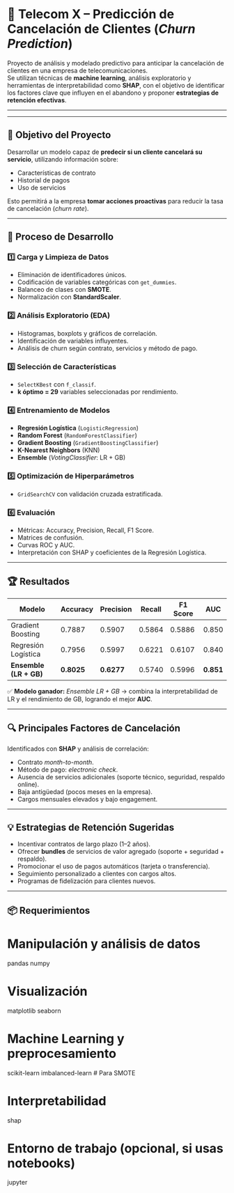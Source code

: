 # 📡 Telecom X – Predicción de Cancelación de Clientes (*Churn Prediction*)

Proyecto de análisis y modelado predictivo para anticipar la cancelación de clientes en una empresa de telecomunicaciones.  
Se utilizan técnicas de **machine learning**, análisis exploratorio y herramientas de interpretabilidad como **SHAP**, con el objetivo de identificar los factores clave que influyen en el abandono y proponer **estrategias de retención efectivas**.

---

---

## 🧠 Objetivo del Proyecto
Desarrollar un modelo capaz de **predecir si un cliente cancelará su servicio**, utilizando información sobre:
- Características de contrato
- Historial de pagos
- Uso de servicios

Esto permitirá a la empresa **tomar acciones proactivas** para reducir la tasa de cancelación (*churn rate*).

---

## 🧪 Proceso de Desarrollo

### 1️⃣ Carga y Limpieza de Datos
- Eliminación de identificadores únicos.
- Codificación de variables categóricas con `get_dummies`.
- Balanceo de clases con **SMOTE**.
- Normalización con **StandardScaler**.

### 2️⃣ Análisis Exploratorio (EDA)
- Histogramas, boxplots y gráficos de correlación.
- Identificación de variables influyentes.
- Análisis de churn según contrato, servicios y método de pago.

### 3️⃣ Selección de Características
- `SelectKBest` con `f_classif`.
- **k óptimo = 29** variables seleccionadas por rendimiento.

### 4️⃣ Entrenamiento de Modelos
- **Regresión Logística** (`LogisticRegression`)
- **Random Forest** (`RandomForestClassifier`)
- **Gradient Boosting** (`GradientBoostingClassifier`)
- **K-Nearest Neighbors** (KNN)
- **Ensemble** (*VotingClassifier*: LR + GB)

### 5️⃣ Optimización de Hiperparámetros
- `GridSearchCV` con validación cruzada estratificada.

### 6️⃣ Evaluación
- Métricas: Accuracy, Precision, Recall, F1 Score.
- Matrices de confusión.
- Curvas ROC y AUC.
- Interpretación con SHAP y coeficientes de la Regresión Logística.

---

## 🏆 Resultados

| Modelo                  | Accuracy | Precision | Recall  | F1 Score | AUC   |
|-------------------------|----------|-----------|---------|----------|-------|
| Gradient Boosting       | 0.7887   | 0.5907    | 0.5864  | 0.5886   | 0.850 |
| Regresión Logística     | 0.7956   | 0.5997    | 0.6221  | 0.6107   | 0.840 |
| **Ensemble (LR + GB)**  | **0.8025** | **0.6277** | 0.5740  | 0.5996   | **0.851** |

✅ **Modelo ganador:** *Ensemble LR + GB* → combina la interpretabilidad de LR y el rendimiento de GB, logrando el mejor **AUC**.

---

## 🔍 Principales Factores de Cancelación
Identificados con **SHAP** y análisis de correlación:

- Contrato *month-to-month*.
- Método de pago: *electronic check*.
- Ausencia de servicios adicionales (soporte técnico, seguridad, respaldo online).
- Baja antigüedad (pocos meses en la empresa).
- Cargos mensuales elevados y bajo engagement.

---

## 💡 Estrategias de Retención Sugeridas
- Incentivar contratos de largo plazo (1–2 años).
- Ofrecer **bundles** de servicios de valor agregado (soporte + seguridad + respaldo).
- Promocionar el uso de pagos automáticos (tarjeta o transferencia).
- Seguimiento personalizado a clientes con cargos altos.
- Programas de fidelización para clientes nuevos.

---

## 📦 Requerimientos
# Manipulación y análisis de datos
pandas
numpy

# Visualización
matplotlib
seaborn

# Machine Learning y preprocesamiento
scikit-learn
imbalanced-learn   # Para SMOTE

# Interpretabilidad
shap

# Entorno de trabajo (opcional, si usas notebooks)
jupyter




